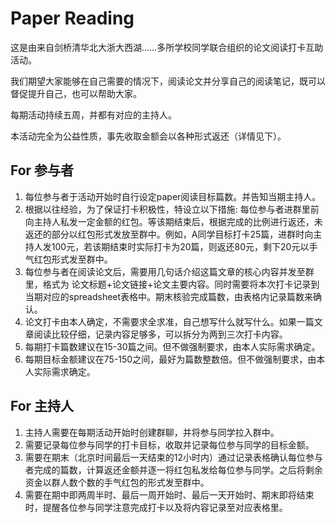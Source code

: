 # Paper Reading
这是由来自剑桥清华北大浙大西湖……多所学校同学联合组织的论文阅读打卡互助活动。

我们期望大家能够在自己需要的情况下，阅读论文并分享自己的阅读笔记，既可以督促提升自己，也可以帮助大家。

每期活动持续五周，并都有对应的主持人。

本活动完全为公益性质，事先收取金额会以各种形式返还（详情见下）。

## For 参与者
1. 每位参与者于活动开始时自行设定paper阅读目标篇数。并告知当期主持人。
2. 根据以往经验，为了保证打卡积极性，特设立以下措施: 每位参与者进群里前向主持人私发一定金额的红包。等该期结束后，根据完成的比例进行返还，未返还的部分以红包形式发放至群中。例如，A同学目标打卡25篇，进群时向主持人发100元，若该期结束时实际打卡为20篇，则返还80元，剩下20元以手气红包形式发至群中。
3. 每位参与者在阅读论文后，需要用几句话介绍这篇文章的核心内容并发至群里，格式为 论文标题+论文链接+论文主要内容。同时需要将本次打卡记录到当期对应的spreadsheet表格中。期末核验完成篇数，由表格内记录篇数来确认。
4. 论文打卡由本人确定，不需要求全求准，自己想写什么就写什么。如果一篇文章阅读比较仔细，记录内容足够多，可以拆分为两到三次打卡内容。
5. 每期打卡篇数建议在15-30篇之间。但不做强制要求，由本人实际需求确定。
6. 每期目标金额建议在75-150之间，最好为篇数整数倍。但不做强制要求，由本人实际需求确定。

## For 主持人
1. 主持人需要在每期活动开始时创建群聊，并将参与同学拉入群中。
2. 需要记录每位参与同学的打卡目标，收取并记录每位参与同学的目标金额。
3. 需要在期末（北京时间最后一天结束的12小时内）通过记录表格确认每位参与者完成的篇数，计算返还金额并逐一将红包私发给每位参与同学。之后将剩余资金以群人数个数的手气红包的形式发至群中。
4. 需要在期中即两周半时、最后一周开始时、最后一天开始时、期末即将结束时，提醒各位参与同学注意完成打卡以及将内容记录至对应表格里。
